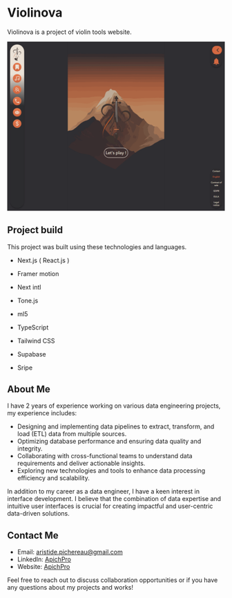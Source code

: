 # Violinova

Violinova is a project of violin tools website.

![violinova](public/images/image.png)

## Project build

This project was built using these technologies and languages.

- Next.js ( React.js )
- Framer motion
- Next intl
- Tone.js
- ml5

- TypeScript
- Tailwind CSS

- Supabase
- Sripe


## About Me

I have 2 years of experience working on various data engineering projects, my experience includes:

- Designing and implementing data pipelines to extract, transform, and load (ETL) data from multiple sources.
- Optimizing database performance and ensuring data quality and integrity.
- Collaborating with cross-functional teams to understand data requirements and deliver actionable insights.
- Exploring new technologies and tools to enhance data processing efficiency and scalability.

In addition to my career as a data engineer, I have a keen interest in interface development. I believe that the combination of data expertise and intuitive user interfaces is crucial for creating impactful and user-centric data-driven solutions.

## Contact Me

- Email: aristide.pichereau@gmail.com
- LinkedIn: [ApichPro](https://www.linkedin.com/in/apichpro/)
- Website: [ApichPro](https://apichpro.github.io/portfolio/)

Feel free to reach out to discuss collaboration opportunities or if you have any questions about my projects and works!
